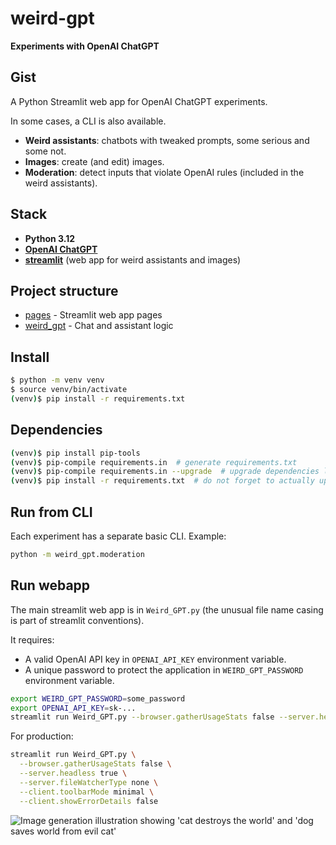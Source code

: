 # weird-gpt

**Experiments with OpenAI ChatGPT**

## Gist

A Python Streamlit web app for OpenAI ChatGPT experiments.

In some cases, a CLI is also available.

- **Weird assistants**: chatbots with tweaked prompts, some serious and some not.
- **Images**: create (and edit) images.
- **Moderation**: detect inputs that violate OpenAI rules (included in the weird assistants).

## Stack

- **Python 3.12**
- **[OpenAI ChatGPT](https://platform.openai.com)**
- **[streamlit](https://streamlit.io/)** (web app for weird assistants and images)

## Project structure

- [pages](pages) - Streamlit web app pages
- [weird_gpt](weird_gpt) - Chat and assistant logic 

## Install

```bash
$ python -m venv venv
$ source venv/bin/activate
(venv)$ pip install -r requirements.txt
```

## Dependencies

```bash
(venv)$ pip install pip-tools
(venv)$ pip-compile requirements.in  # generate requirements.txt
(venv)$ pip-compile requirements.in --upgrade  # upgrade dependencies list
(venv)$ pip install -r requirements.txt  # do not forget to actually upgrade
```

## Run from CLI

Each experiment has a separate basic CLI. Example:

```bash
python -m weird_gpt.moderation
```

## Run webapp

The main streamlit web app is in `Weird_GPT.py` (the unusual file name casing is part of streamlit conventions).

It requires:

- A valid OpenAI API key in `OPENAI_API_KEY` environment variable.
- A unique password to protect the application in `WEIRD_GPT_PASSWORD` environment variable.

```bash 
export WEIRD_GPT_PASSWORD=some_password
export OPENAI_API_KEY=sk-...
streamlit run Weird_GPT.py --browser.gatherUsageStats false --server.headless true
```

For production:

```bash
streamlit run Weird_GPT.py \
  --browser.gatherUsageStats false \
  --server.headless true \
  --server.fileWatcherType none \
  --client.toolbarMode minimal \
  --client.showErrorDetails false
```

![Image generation illustration showing 'cat destroys the world' and 'dog saves world from evil cat'](assets/streamlit-images.png)
